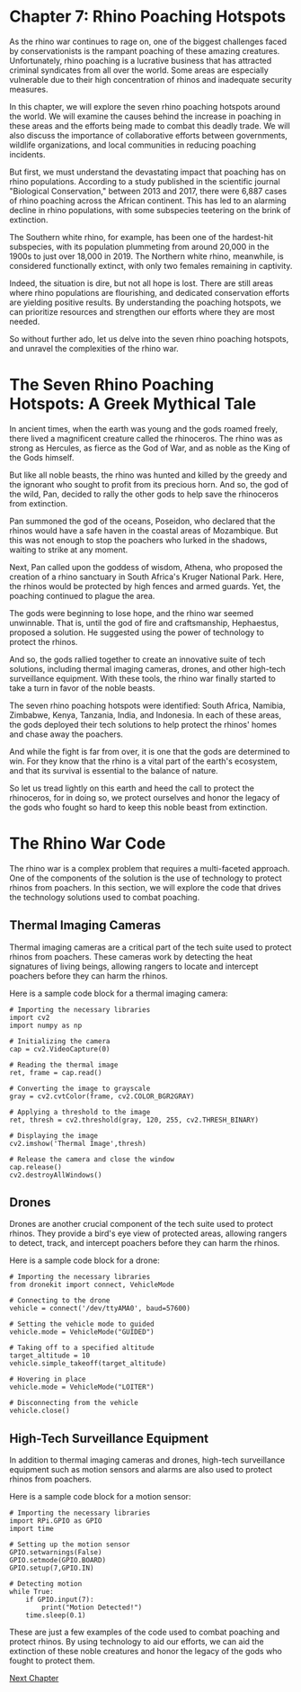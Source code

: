 # Chapter 7: Rhino Poaching Hotspots

As the rhino war continues to rage on, one of the biggest challenges faced by conservationists is the rampant poaching of these amazing creatures. Unfortunately, rhino poaching is a lucrative business that has attracted criminal syndicates from all over the world. Some areas are especially vulnerable due to their high concentration of rhinos and inadequate security measures.

In this chapter, we will explore the seven rhino poaching hotspots around the world. We will examine the causes behind the increase in poaching in these areas and the efforts being made to combat this deadly trade. We will also discuss the importance of collaborative efforts between governments, wildlife organizations, and local communities in reducing poaching incidents.

But first, we must understand the devastating impact that poaching has on rhino populations. According to a study published in the scientific journal "Biological Conservation," between 2013 and 2017, there were 6,887 cases of rhino poaching across the African continent. This has led to an alarming decline in rhino populations, with some subspecies teetering on the brink of extinction.

The Southern white rhino, for example, has been one of the hardest-hit subspecies, with its population plummeting from around 20,000 in the 1900s to just over 18,000 in 2019. The Northern white rhino, meanwhile, is considered functionally extinct, with only two females remaining in captivity.

Indeed, the situation is dire, but not all hope is lost. There are still areas where rhino populations are flourishing, and dedicated conservation efforts are yielding positive results. By understanding the poaching hotspots, we can prioritize resources and strengthen our efforts where they are most needed.

So without further ado, let us delve into the seven rhino poaching hotspots, and unravel the complexities of the rhino war.
# The Seven Rhino Poaching Hotspots: A Greek Mythical Tale

In ancient times, when the earth was young and the gods roamed freely, there lived a magnificent creature called the rhinoceros. The rhino was as strong as Hercules, as fierce as the God of War, and as noble as the King of the Gods himself.

But like all noble beasts, the rhino was hunted and killed by the greedy and the ignorant who sought to profit from its precious horn. And so, the god of the wild, Pan, decided to rally the other gods to help save the rhinoceros from extinction.

Pan summoned the god of the oceans, Poseidon, who declared that the rhinos would have a safe haven in the coastal areas of Mozambique. But this was not enough to stop the poachers who lurked in the shadows, waiting to strike at any moment.

Next, Pan called upon the goddess of wisdom, Athena, who proposed the creation of a rhino sanctuary in South Africa's Kruger National Park. Here, the rhinos would be protected by high fences and armed guards. Yet, the poaching continued to plague the area.

The gods were beginning to lose hope, and the rhino war seemed unwinnable. That is, until the god of fire and craftsmanship, Hephaestus, proposed a solution. He suggested using the power of technology to protect the rhinos.

And so, the gods rallied together to create an innovative suite of tech solutions, including thermal imaging cameras, drones, and other high-tech surveillance equipment. With these tools, the rhino war finally started to take a turn in favor of the noble beasts.

The seven rhino poaching hotspots were identified: South Africa, Namibia, Zimbabwe, Kenya, Tanzania, India, and Indonesia. In each of these areas, the gods deployed their tech solutions to help protect the rhinos' homes and chase away the poachers.

And while the fight is far from over, it is one that the gods are determined to win. For they know that the rhino is a vital part of the earth's ecosystem, and that its survival is essential to the balance of nature.

So let us tread lightly on this earth and heed the call to protect the rhinoceros, for in doing so, we protect ourselves and honor the legacy of the gods who fought so hard to keep this noble beast from extinction.
# The Rhino War Code

The rhino war is a complex problem that requires a multi-faceted approach. One of the components of the solution is the use of technology to protect rhinos from poachers. In this section, we will explore the code that drives the technology solutions used to combat poaching.

## Thermal Imaging Cameras

Thermal imaging cameras are a critical part of the tech suite used to protect rhinos from poachers. These cameras work by detecting the heat signatures of living beings, allowing rangers to locate and intercept poachers before they can harm the rhinos.

Here is a sample code block for a thermal imaging camera:

```
# Importing the necessary libraries
import cv2
import numpy as np

# Initializing the camera
cap = cv2.VideoCapture(0)

# Reading the thermal image
ret, frame = cap.read()

# Converting the image to grayscale
gray = cv2.cvtColor(frame, cv2.COLOR_BGR2GRAY)

# Applying a threshold to the image
ret, thresh = cv2.threshold(gray, 120, 255, cv2.THRESH_BINARY)

# Displaying the image
cv2.imshow('Thermal Image',thresh)

# Release the camera and close the window
cap.release()
cv2.destroyAllWindows()
```

## Drones

Drones are another crucial component of the tech suite used to protect rhinos. They provide a bird's eye view of protected areas, allowing rangers to detect, track, and intercept poachers before they can harm the rhinos.

Here is a sample code block for a drone:

```
# Importing the necessary libraries
from dronekit import connect, VehicleMode

# Connecting to the drone
vehicle = connect('/dev/ttyAMA0', baud=57600)

# Setting the vehicle mode to guided
vehicle.mode = VehicleMode("GUIDED")

# Taking off to a specified altitude
target_altitude = 10
vehicle.simple_takeoff(target_altitude)

# Hovering in place
vehicle.mode = VehicleMode("LOITER")

# Disconnecting from the vehicle
vehicle.close()
```

## High-Tech Surveillance Equipment

In addition to thermal imaging cameras and drones, high-tech surveillance equipment such as motion sensors and alarms are also used to protect rhinos from poachers.

Here is a sample code block for a motion sensor:

```
# Importing the necessary libraries
import RPi.GPIO as GPIO
import time

# Setting up the motion sensor
GPIO.setwarnings(False)
GPIO.setmode(GPIO.BOARD)
GPIO.setup(7,GPIO.IN)

# Detecting motion
while True:
    if GPIO.input(7):
        print("Motion Detected!")
    time.sleep(0.1)
```

These are just a few examples of the code used to combat poaching and protect rhinos. By using technology to aid our efforts, we can aid the extinction of these noble creatures and honor the legacy of the gods who fought to protect them.


[Next Chapter](08_Chapter08.md)